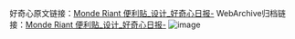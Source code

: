好奇心原文链接：[Monde Riant 便利贴_设计_好奇心日报-](https://www.qdaily.com/articles/4052.html)
WebArchive归档链接：[Monde Riant 便利贴_设计_好奇心日报-](http://web.archive.org/web/20190623153502/https://www.qdaily.com/articles/4052.html)
![image](http://ww3.sinaimg.cn/large/007d5XDply1g3vduregrzj30u02zt13x)